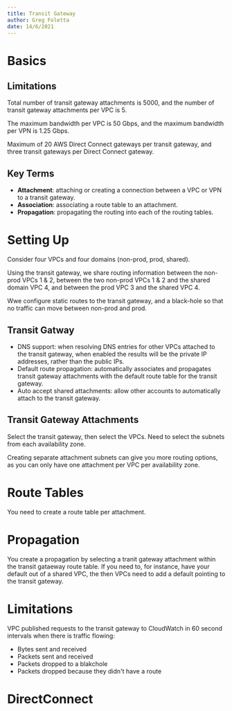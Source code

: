 ```yaml
---
title: Transit Gateway
author: Greg Foletta
date: 14/6/2021
---
```


# Basics

## Limitations

Total number of transit gateway attachments is 5000, and the number of transit gateway attachments per VPC is 5.

The maximum bandwidth per VPC is 50 Gbps, and the maximum bandwidth per VPN is 1.25 Gbps.

Maximum of 20 AWS Direct Connect gateways per transit gateway, and three transit gateways per Direct Connect gateway.

## Key Terms

- **Attachment**: attaching or creating a connection between a VPC or VPN to a transit gateway.
- **Association**: associating a route table to an attachment. 
- **Propagation**: propagating the routing into each of the routing tables.

# Setting Up

Consider four VPCs and four domains (non-prod, prod, shared).

Using the transit gateway, we share routing information between the non-prod VPCs 1 & 2, between the two non-prod VPCs 1 & 2 and the shared domain VPC 4, and between the prod VPC 3 and the shared VPC 4. 

Wwe configure static routes to the transit gateway, and a black-hole so that no traffic can move between non-prod and prod.

## Transit Gatway

- DNS support: when resolving DNS entries for other VPCs attached to the transit gateway, when enabled the results will be the private IP addresses, rather than the public IPs.
- Default route propagation: automatically associates and propagates transit gateway attachments with the default route table for the transit gateway.
- Auto accept shared attachments: allow other accounts to automatically attach to the transit gateway.

## Transit Gateway Attachments

Select the transit gateway, then select the VPCs. Need to select the subnets from each availability zone.

Creating separate attachment subnets can give you more routing options, as you can only have one attachment per VPC per availability zone.

# Route Tables

You need to create a route table per attachment.

# Propagation

You create a propagation by selecting a tranit gateway attachment within the transit gataeway route table. If you need to, for instance, have your default out of a shared VPC, the then VPCs need to add a default pointing to the transit gateway. 

# Limitations

VPC published requests to the transit gateway to CloudWatch in 60 second intervals when there is traffic flowing:

- Bytes sent and received
- Packets sent and received
- Packets dropped to a blakchole
- Packets dropped because they didn't have a route

# DirectConnect

